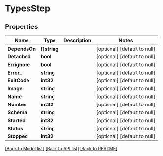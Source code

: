 # TypesStep

## Properties
Name | Type | Description | Notes
------------ | ------------- | ------------- | -------------
**DependsOn** | **[]string** |  | [optional] [default to null]
**Detached** | **bool** |  | [optional] [default to null]
**Errignore** | **bool** |  | [optional] [default to null]
**Error_** | **string** |  | [optional] [default to null]
**ExitCode** | **int32** |  | [optional] [default to null]
**Image** | **string** |  | [optional] [default to null]
**Name** | **string** |  | [optional] [default to null]
**Number** | **int32** |  | [optional] [default to null]
**Schema** | **string** |  | [optional] [default to null]
**Started** | **int32** |  | [optional] [default to null]
**Status** | **string** |  | [optional] [default to null]
**Stopped** | **int32** |  | [optional] [default to null]

[[Back to Model list]](../README.md#documentation-for-models) [[Back to API list]](../README.md#documentation-for-api-endpoints) [[Back to README]](../README.md)

